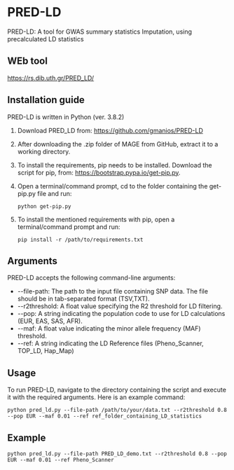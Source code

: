 # PRED-LD
PRED-LD: A tool for GWAS summary statistics Imputation, using precalculated LD statistics
 
## WEb tool
[https://rs.dib.uth.gr/PRED_LD/
](https://rs.dib.uth.gr/PRED_LD/)
## Installation guide
PRED-LD is written in Python (ver. 3.8.2)

1)	Download PRED_LD from: https://github.com/gmanios/PRED-LD

2)	After downloading the .zip folder of MAGE from GitHub, extract it to a working directory. 

3)	Το install the requirements, pip needs to be installed. Download the script for pip, from: https://bootstrap.pypa.io/get-pip.py.

4)	Open a terminal/command prompt, cd to the folder containing the get-pip.py file and run:
    ```
    python get-pip.py
    ```

5)	To install the mentioned requirements with pip, open a terminal/command prompt and run:
    ```
    pip install -r /path/to/requirements.txt
    ```
    
## Arguments
PRED-LD accepts the following command-line arguments:

- --file-path: The path to the input file containing SNP data. The file should be in tab-separated format (TSV,TXT).
- --r2threshold: A float value specifying the R2 threshold for LD filtering.
- --pop: A string indicating the population code to use for LD calculations (EUR, EAS, SAS, AFR).
- --maf: A float value indicating the minor allele frequency (MAF) threshold.
- --ref: A string indicating the LD Reference files (Pheno_Scanner, TOP_LD, Hap_Map)

## Usage
To run PRED-LD, navigate to the directory containing the script and execute it with the required arguments. Here is an example command:
```` 
python pred_ld.py --file-path /path/to/your/data.txt --r2threshold 0.8 --pop EUR --maf 0.01 --ref ref_folder_containing_LD_statistics
````

## Example
```` 
python pred_ld.py --file-path PRED_LD_demo.txt --r2threshold 0.8 --pop EUR --maf 0.01 --ref Pheno_Scanner
````

